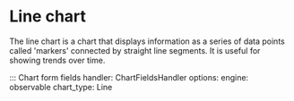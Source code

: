 # Line chart

The line chart is a chart that displays information as a series of data points called 'markers' connected by straight line segments. It is useful for showing trends over time.

::: Chart form fields
    handler: ChartFieldsHandler
    options:
      engine: observable
      chart_type: Line
